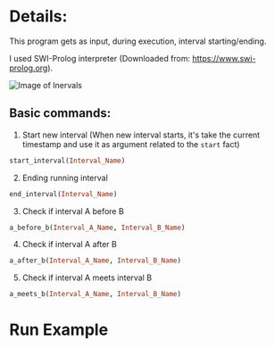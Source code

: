 # Details:
This program gets as input, during execution, interval starting/ending.

I used SWI-Prolog interpreter (Downloaded from: https://www.swi-prolog.org).

![Image of Inervals](https://www.researchgate.net/profile/Ioannis_Tsamardinos/publication/230561978/figure/fig2/AS:646067146223617@1531045819115/1-The-13-relations-between-intervals-in-Allens-algebra-Interval-A-is-always-either-at.png)
## Basic commands:
1. Start new interval (When new interval starts, it's take the current timestamp and use it as argument related to the `start` fact)
```prolog
start_interval(Interval_Name)
```
2. Ending running interval
```prolog
end_interval(Interval_Name)
```
3. Check if interval A before B 
```prolog
a_before_b(Interval_A_Name, Interval_B_Name)
```
4. Check if interval A after B
```prolog
a_after_b(Interval_A_Name, Interval_B_Name)
```
5. Check if interval A meets interval B 
```prolog
a_meets_b(Interval_A_Name, Interval_B_Name)
```



# Run Example


